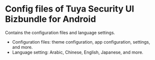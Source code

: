 # Config files of Tuya Security UI Bizbundle for Android

Contains the configuration files and language settings.

- Configuration files: theme configuration, app configuration, settings, and more.
- Language setting: Arabic, Chinese, English, Japanese, and more.
